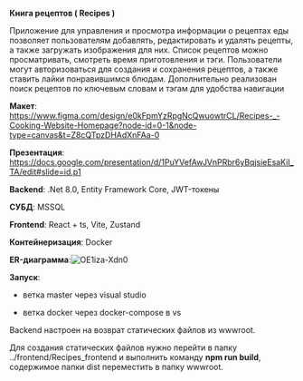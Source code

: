 **Книга рецептов ( Recipes )**

Приложение для управления и просмотра информации о рецептах еды позволяет пользователям добавлять, редактировать и удалять рецепты, а также загружать изображения для них. Список рецептов можно просматривать, смотреть время приготовления и тэги. Пользователи могут авторизоваться для создания и сохранения рецептов, а также ставить лайки понравившимся блюдам. Дополнительно реализован поиск рецептов по ключевым словам и тэгам для удобства навигации

**Макет**: https://www.figma.com/design/e0kFpmYzRpgNcQwuowtrCL/Recipes-_-Cooking-Website-Homepage?node-id=0-1&node-type=canvas&t=Z8cQTpzDHAdXnFAa-0

**Презентация**: https://docs.google.com/presentation/d/1PuYVefAwJVnPRbr6yBqjsieEsaKiI_TA/edit#slide=id.p1

**Backend**: .Net 8.0, Entity Framework Core, JWT-токены

**СУБД**: MSSQL

**Frontend**: React + ts, Vite, Zustand

**Контейнеризация**: Docker

**ER-диаграмма**:![OE1iza-Xdn0](https://github.com/user-attachments/assets/d335e341-0770-4b1a-af2d-cae73219587e)

**Запуск**: 

- ветка master через visual studio

- ветка docker через docker-compose в vs

Backend настроен на возврат статических файлов из wwwroot.

Для создания статических файлов нужно перейти в папку ../frontend/Recipes_frontend и выполнить команду **npm run build**, содержимое папки dist переместить в папку wwwroot.
